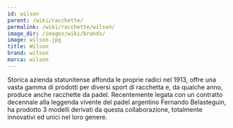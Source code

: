 ```yaml
---
id: wilson
parent: /wiki/racchette/
permalink: /wiki/racchette/wilson/
image_dir: /images/wiki/brands/
image: wilson.jpg
title: Wilson
brand: wilson
marca: wilson
---
```


Storica azienda statunitense affonda le proprie radici nel 1913, offre una vasta gamma di prodotti per diversi sport di racchetta e, da qualche anno, produce anche racchette da padel. Recentemente legata con un contratto decennale alla leggenda vivente del padel argentino Fernando Belasteguin, ha prodotto 3 modelli derivati da questa collaborazione, totalmente innovativi ed unici nel loro genere.
